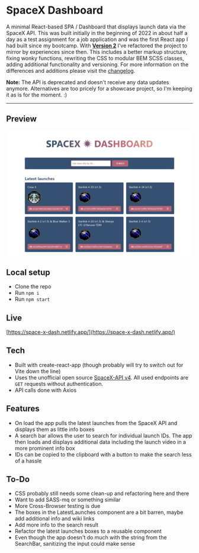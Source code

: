 # SpaceX Dashboard

A minimal React-based SPA / Dashboard that displays launch data via the SpaceX API. This was built initially in the beginning of 2022 in about half a day as a test assignment for a job application and was the first React app I had built since my bootcamp. With <b><a href="CHANGELOG.md">Version 2</a> </b>I've refactored the project to mirror by experiences since then. This includes a better markup structure, fixing wonky functions, rewriting the CSS to modular BEM SCSS classes, adding additional functionality and versioning. For more information on the differences and additions please visit the <a href="CHANGELOG.md">changelog</a>.

<b>Note:</b> The API is deprecated and doesn't receive any data updates anymore. Alternatives are too pricely for a showcase project, so I'm keeping it as is for the moment. :)

---

## Preview

[![SpaceX Dashboard](/public/screenshot1.png)](https://space-x-dash.netlify.app/)


## Local setup

-  Clone the repo
-  Run `npm i`
-  Run `npm start`

## Live

[https://space-x-dash.netlify.app/](https://space-x-dash.netlify.app/)

## Tech

-  Built with create-react-app (though probably will try to switch out for Vite down the line)
-  Uses the unofficial open source [SpaceX-API v4](https://github.com/r-spacex/SpaceX-API/blob/master/README.md). All used endpoints are `GET` requests without authentication.
-  API calls done with Axios

## Features

-  On load the app pulls the latest launches from the SpaceX API and displays them as little info boxes
-  A search bar allows the user to search for individual launch IDs. The app then loads and displays additional data including the launch video in a more prominent info box
-  IDs can be copied to the clipboard with a button to make the search less of a hassle

## To-Do

-  CSS probably still needs some clean-up and refactoring here and there
-  Want to add SASS-mq or something similar
-  More Cross-Browser testing is due
-  The boxes in the LatestLaunches component are a bit barren, maybe add additional info and wiki links
-  Add more info to the search result
-  Refactor the latest launches boxes to a reusable component
-  Even though the app doesn't do much with the string from the SearchBar, sanitizing the input could make sense
